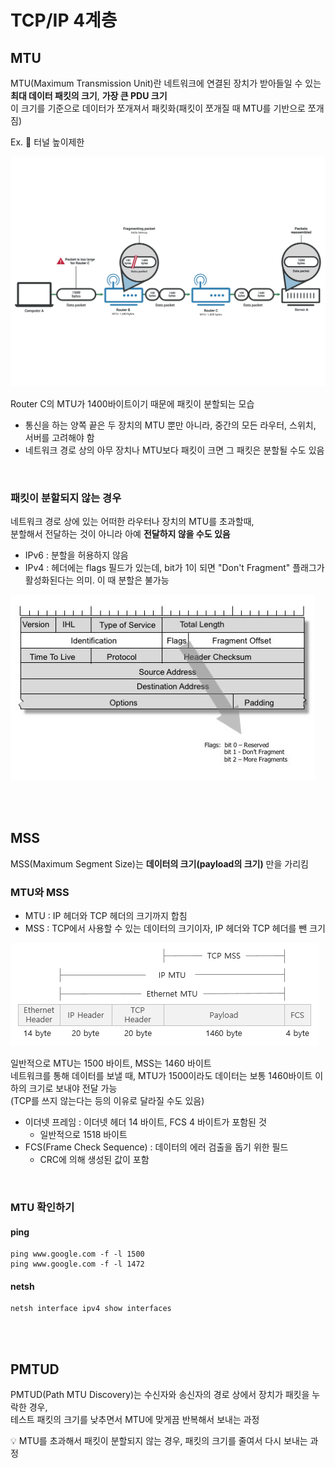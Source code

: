 # TCP/IP 4계층

## MTU

MTU(Maximum Transmission Unit)란 네트워크에 연결된 장치가 받아들일 수 있는 **최대 데이터 패킷의 크기**, **가장 큰 PDU 크기**   
이 크기를 기준으로 데이터가 쪼개져서 패킷화(패킷이 쪼개질 때 MTU를 기반으로 쪼개짐)  

Ex. 🚛 터널 높이제한  

![](../Images/mtu_fragmentation_diagram.png)

Router C의 MTU가 1400바이트이기 때문에 패킷이 분할되는 모습


* 통신을 하는 양쪽 끝은 두 장치의 MTU 뿐만 아니라, 중간의 모든 라우터, 스위치, 서버를 고려해야 함
* 네트워크 경로 상의 아무 장치나 MTU보다 패킷이 크면 그 패킷은 분할될 수도 있음

<br>

### 패킷이 분할되지 않는 경우

네트워크 경로 상에 있는 어떠한 라우터나 장치의 MTU를 초과할때,    
분할해서 전달하는 것이 아니라 아예 **전달하지 않을 수도 있음**

* IPv6 : 분할을 허용하지 않음
* IPv4 : 헤더에는 flags 필드가 있는데, bit가 1이 되면 "Don't Fragment" 플래그가 활성화된다는 의미. 이 때 분할은 불가능

![](../Images/IPv4HeaderFlags.jpeg)

<br><br>

## MSS
MSS(Maximum Segment Size)는 **데이터의 크기(payload의 크기)** 만을 가리킴

### MTU와 MSS

* MTU : IP 헤더와 TCP 헤더의 크기까지 합침 
* MSS : TCP에서 사용할 수 있는 데이터의 크기이자, IP 헤더와 TCP 헤더를 뺀 크기 

![](../Images/MTU_MSS.png)

일반적으로 MTU는 1500 바이트, MSS는 1460 바이트  
네트워크를 통해 데이터를 보낼 때, MTU가 1500이라도 데이터는 보통 1460바이트 이하의 크기로 보내야 전달 가능  
(TCP를 쓰지 않는다는 등의 이유로 달라질 수도 있음)

* 이더넷 프레임 : 이더넷 헤더 14 바이트, FCS 4 바이트가 포함된 것
  * 일반적으로 1518 바이트 
* FCS(Frame Check Sequence) : 데이터의 에러 검출을 돕기 위한 필드
  * CRC에 의해 생성된 값이 포함

<br>

### MTU 확인하기

#### ping
```
ping www.google.com -f -l 1500
ping www.google.com -f -l 1472
```

#### netsh
```
netsh interface ipv4 show interfaces
```

<br><br>

## PMTUD

PMTUD(Path MTU Discovery)는 수신자와 송신자의 경로 상에서 장치가 패킷을 누락한 경우,   
테스트 패킷의 크기를 낮추면서 MTU에 맞게끔 반복해서 보내는 과정

💡 MTU를 초과해서 패킷이 분할되지 않는 경우, 패킷의 크기를 줄여서 다시 보내는 과정    
